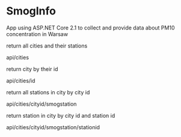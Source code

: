 # SmogInfo
App using ASP.NET Core 2.1 to collect and provide data about PM10 concentration in Warsaw

return all cities and their stations

api/cities

return city by their id

api/cities/id

return all stations in city by city id

api/cities/cityid/smogstation

return station in city by city id and station id

api/cities/cityid/smogstation/stationid

